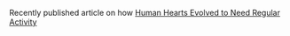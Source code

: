 Recently published article on how [Human Hearts Evolved to Need Regular
Activity][1]

[1]: https://www.insidescience.org/news/human-hearts-evolved-need-regular-activity